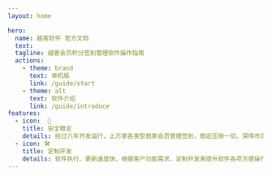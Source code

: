 ```yaml
---
layout: home

hero:
  name: 越客软件 官方文档
  text: 
  tagline: 越客会员积分签到管理软件操作指南
  actions:
    - theme: brand
      text: 单机版
      link: /guide/start
    - theme: alt
      text: 软件介绍
      link: /guide/introduce
features:
  - icon:  🔐 
    title: 安全稳定
    details: 经过八年开发运行，上万家各类型商家会员管理签到，稳定压倒一切，深得市场客户信任。
  - icon: 🛠️
    title: 定制开发
    details: 软件执行、更新速度快，根据客户功能需求，定制开发来提升软件各项方便操作，兼顾功能和简洁高效。
---
```


